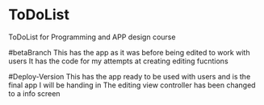 # ToDoList
ToDoList for Programming and APP design course

#betaBranch
This has the app as it was before being edited to work with users
It has the code for my attempts at creating editing fucntions


#Deploy-Version
This has the app ready to be used with users and is the final app I will be handing in
The editing view controller has been changed to a info screen
